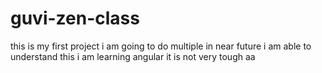 # guvi-zen-class
this is my first project
i am going to do multiple in near future
i am able to understand this
i am learning angular it is not very tough
aa
